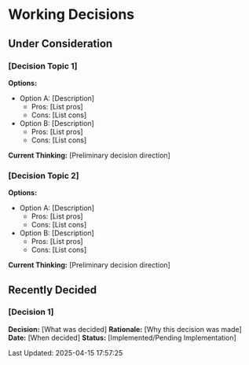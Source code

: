 # Working Decisions

## Under Consideration

### [Decision Topic 1]

**Options:**
- Option A: [Description]
  - Pros: [List pros]
  - Cons: [List cons]
- Option B: [Description]
  - Pros: [List pros]
  - Cons: [List cons]

**Current Thinking:** [Preliminary decision direction]

### [Decision Topic 2]

**Options:**
- Option A: [Description]
  - Pros: [List pros]
  - Cons: [List cons]
- Option B: [Description]
  - Pros: [List pros]
  - Cons: [List cons]

**Current Thinking:** [Preliminary decision direction]

## Recently Decided

### [Decision 1]

**Decision:** [What was decided]
**Rationale:** [Why this decision was made]
**Date:** [When decided]
**Status:** [Implemented/Pending Implementation]

Last Updated: 2025-04-15 17:57:25
